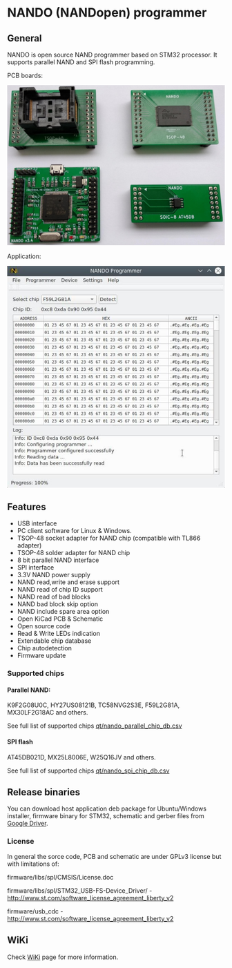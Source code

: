 # NANDO (NANDopen) programmer

## General
NANDO is open source NAND programmer based on STM32 processor. It supports parallel NAND and SPI flash programming.

PCB boards:

<img src="img/board.jpeg" width="800">

Application:

<img src="img/host_app.jpeg">

## Features
- USB interface
- PC client software for Linux & Windows.
- TSOP-48 socket adapter for NAND chip (compatible with TL866 adapter)
- TSOP-48 solder adapter for NAND chip
- 8 bit parallel NAND interface
- SPI interface
- 3.3V NAND power supply
- NAND read,write and erase support
- NAND read of chip ID support
- NAND read of bad blocks
- NAND bad block skip option
- NAND include spare area option
- Open KiCad PCB & Schematic
- Open source code
- Read & Write LEDs indication
- Extendable chip database
- Chip autodetection
- Firmware update

### Supported chips
#### Parallel NAND:
K9F2G08U0C, HY27US08121B, TC58NVG2S3E, F59L2G81A, MX30LF2G18AC and others.

See full list of supported chips [qt/nando_parallel_chip_db.csv](qt/nando_parallel_chip_db.csv)

#### SPI flash
AT45DB021D, MX25L8006E, W25Q16JV and others.

See full list of supported chips [qt/nando_spi_chip_db.csv](qt/nando_spi_chip_db.csv)

## Release binaries
You can download host application deb package for Ubuntu/Windows installer, firmware binary for
STM32, schematic and gerber files from <a href="https://drive.google.com/drive/folders/1d5hP6MKbkEBGQe_xIRl4-A5LPt_-9QIN">Google Driver</a>.


### License
In general the sorce code, PCB and schematic are under GPLv3 license but with limitations of:

firmware/libs/spl/CMSIS/License.doc

firmware/libs/spl/STM32_USB-FS-Device_Driver/ - http://www.st.com/software_license_agreement_liberty_v2

firmware/usb_cdc - http://www.st.com/software_license_agreement_liberty_v2

## WiKi
Check [WiKi](https://github.com/bbogush/nand_programmer/wiki) page for more information.

